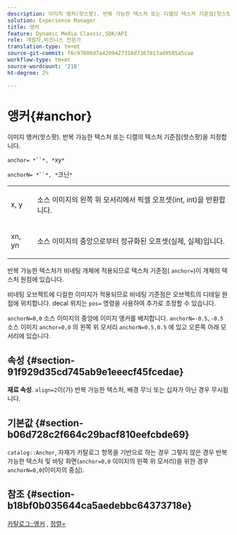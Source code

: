 ```yaml
---
description: 이미지 앵커(핫스팟). 반복 가능한 텍스처 또는 디캘의 텍스처 기준점(핫스팟)을 지정합니다.
solution: Experience Manager
title: 앵커
feature: Dynamic Media Classic,SDK/API
role: 개발자,비즈니스 전문가
translation-type: tm+mt
source-git-commit: f6c97606d7a4209427316d7367013ad9585a5cae
workflow-type: tm+mt
source-wordcount: '210'
ht-degree: 2%

---
```



# 앵커{#anchor}

이미지 앵커(핫스팟). 반복 가능한 텍스처 또는 디캘의 텍스처 기준점(핫스팟)을 지정합니다.

`anchor= *``*, *`xy`*`

`anchorN= *``*, *`크닌`*`

<table id="simpletable_1D8E91D8424A424787C4D20C9B040115"> 
 <tr class="strow"> 
  <td class="stentry"> <p><span class="varname"> x</span>,  <span class="varname"> y</span> </p></td> 
  <td class="stentry"> <p>소스 이미지의 왼쪽 위 모서리에서 픽셀 오프셋(int, int)을 반환합니다. </p></td> 
 </tr> 
 <tr class="strow"> 
  <td class="stentry"> <p><span class="varname"> xn</span>,  <span class="varname"> yn</span> </p></td> 
  <td class="stentry"> <p>소스 이미지의 중앙으로부터 정규화된 오프셋(실제, 실제)입니다. </p></td> 
 </tr> 
</table>

반복 가능한 텍스처가 비네팅 개체에 적용되므로 텍스처 기준점( `anchor=`)이 개체의 텍스처 원점에 있습니다.

비네팅 오브젝트에 디컬한 이미지가 적용되므로 비네팅 기준점은 오브젝트의 디테일 원점에 위치합니다. decal 위치는 `pos=` 명령을 사용하여 추가로 조정할 수 있습니다.

`anchorN=0,0` 소스 이미지의 중앙에 이미지 앵커를 배치합니다. `anchorN=-0.5,-0.5` 소스 이미지 `anchor=0,0` 의 왼쪽 위 모서리 `anchorN=0.5,0.5` 에 있고 오른쪽 아래 모서리에 있습니다.

## 속성 {#section-91f929d35cd745ab9e1eeecf45fcedae}

**재료 속성**. `align=2`이(가) 반복 가능한 텍스처, 배경 무늬 또는 십자가 아닌 경우 무시됩니다.

## 기본값 {#section-b06d728c2f664c29bacf810eefcbde69}

`catalog::Anchor`, 자재가 카탈로그 항목을 기반으로 하는 경우 그렇지 않은 경우 반복 가능한 텍스처 및 바탕 화면(`anchor=0,0` 이미지의 왼쪽 위 모서리)을 위한 경우 `anchorN=0,0`(이미지의 중심).

## 참조 {#section-b18bf0b035644ca5aedebbc64373718e}

[카탈로그::앵커](../../../../../ir-api/material-cat/image-rendering-api-ref/c-ir-material-catalog/c-ir-material-data-reference/r-ir-cat-anchor.md#reference-d9b1d49db1fc440686f64b84453297ab) ,  [정렬=](../../../../../ir-api/http-protocol/image-rendering-api-ref/c-ir-http-protocol-ref/c-ir-http-protocol-command-reference/r-ir-align.md#reference-4d63baa522ce42f9b15167ba34c5c6a7)
